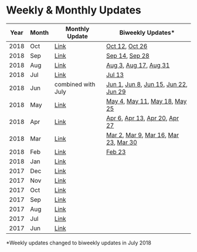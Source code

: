 # Weekly & Monthly Updates

Year | Month | Monthly Update | Biweekly Updates*
---|---|---|--- 
2018 | Oct | [Link](https://medium.com/iconominet/iconomi-monthly-update-x-1b123bf2bc70) | [Oct 12](https://medium.com/iconominet/the-iconomi-digest-4d43ce9f258e), [Oct 26](https://medium.com/iconominet/the-iconomi-digest-f4b79c6dfaa6) 
2018 | Sep | [Link](https://medium.com/iconominet/monthly-update-ix-a4dfbc9019e) | [Sep 14](https://medium.com/iconominet/the-iconomi-digest-b689cf1fa438), [Sep 28](https://medium.com/iconominet/the-iconomi-digest-93ef55b8dd0c)
2018| Aug | [Link](https://medium.com/iconominet/monthly-update-viii-e0b9ae04937f) | [Aug 3](https://medium.com/iconominet/the-iconomi-digest-5349d2c46ccb), [Aug 17](https://medium.com/iconominet/the-iconomi-digest-fb37a182560f), [Aug 31](https://medium.com/iconominet/the-iconomi-digest-ad12ed81a3b4)
2018 | Jul | [Link](https://medium.com/iconominet/monthly-update-vii-b21c83d0226e) | [Jul 13](https://medium.com/iconominet/the-iconomi-digest-3185b1eb868)
2018 | Jun | combined with July | [Jun 1](https://medium.com/iconominet/iconomi-weekly-update-bea9bc95c954), [Jun 8](https://medium.com/iconominet/iconomi-weekly-update-6d3d8380f961), [Jun 15](https://medium.com/iconominet/weekly-update-4949b120f441), [Jun 22](https://medium.com/iconominet/iconomi-weekly-update-a4129802faea), [Jun 29](https://medium.com/iconominet/iconomi-weekly-update-43d126ae3c6d)
2018 | May | [Link](https://medium.com/iconominet/2018-monthly-update-v-9f3e8a4ad3d8) | [May 4](https://medium.com/iconominet/iconomi-weekly-update-dd260ef06d5b), [May 11](https://medium.com/iconominet/iconomi-weekly-update-35db8cdabc8d), [May 18](https://medium.com/iconominet/iconomi-weekly-update-9a9e9a9b0ebc), [May 25](https://medium.com/iconominet/iconomi-weekly-update-9da62d09e037)
2018 | Apr | [Link](https://medium.com/iconominet/2018-monthly-update-iv-c91f95ad76fc) | [Apr 6](https://medium.com/iconominet/iconomi-weekly-update-2f6ef55bea77), [Apr 13](https://medium.com/iconominet/iconomi-weekly-update-d290aa65be14), [Apr 20](https://medium.com/iconominet/iconomi-weekly-update-2388a3013977), [Apr 27](https://medium.com/iconominet/iconomi-weekly-update-ca73a73b1580)
2018 | Mar | [Link](https://medium.com/iconominet/2018-monthly-update-iii-cc9720961ad8) | [Mar 2](https://medium.com/iconominet/iconomi-weekly-update-65a45e1b1593), [Mar 9](https://medium.com/iconominet/iconomi-weekly-update-f3841be6792e), [Mar 16](https://medium.com/iconominet/iconomi-weekly-update-15d27196a769), [Mar 23](https://medium.com/iconominet/iconomi-weekly-update-e4d7dfe52d6e), [Mar 30](https://medium.com/iconominet/iconomi-weekly-update-a2c035c84303)
2018 | Feb | [Link](https://medium.com/iconominet/2018-monthly-update-ii-5645367f1273) | [Feb 23](https://medium.com/iconominet/iconomi-weekly-update-c85caac9b079)
2018 | Jan | [Link](https://medium.com/iconominet/2018-monthly-update-i-d5921e7fb64a)
2017 | Dec | [Link](https://medium.com/iconominet/iconomi-monthly-update-december-2017-f51159ebb6f8)
2017 | Nov | [Link](https://medium.com/iconominet/iconomi-monthly-update-november-2017-a743ade01305)
2017 | Oct | [Link](https://medium.com/iconominet/iconomi-monthly-update-october-2017-2d20f0689245)
2017 | Sep | [Link](https://medium.com/iconominet/iconomi-monthly-update-september-2017-99830ff42841)
2017 | Aug | [Link](https://medium.com/iconominet/iconomi-monthly-update-august-2017-ea6e5491c653)
2017 | Jul | [Link](https://medium.com/iconominet/iconomi-monthly-update-july-2017-207ba56bfcf3)
2017 | Jun | [Link](https://medium.com/iconominet/iconomi-monthly-update-june-2017-e77f4a92b858)

*Weekly updates changed to biweekly updates in July 2018
